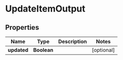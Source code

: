 

# UpdateItemOutput


## Properties

Name | Type | Description | Notes
------------ | ------------- | ------------- | -------------
**updated** | **Boolean** |  |  [optional]



